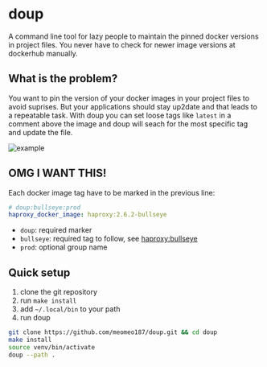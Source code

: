 # doup

A command line tool for lazy people to maintain the pinned docker versions in project files.
You never have to check for newer image versions at dockerhub manually.

## What is the problem?

You want to pin the version of your docker images in your project files to avoid suprises.
But your applications should stay up2date and that leads to a repeatable task.
With doup you can set loose tags like `latest` in a comment above the image and doup will seach for the most specific tag and update the file.

![example](docs/images/example_group_nextcloud.jpg)

## OMG I WANT THIS!

Each docker image tag have to be marked in the previous line:

```yml
# doup:bullseye:prod
haproxy_docker_image: haproxy:2.6.2-bullseye
```

- `doup`:  required marker
- `bullseye`: required tag to follow, see [haproxy:bullseye](https://hub.docker.com/layers/library/haproxy/bullseye/images/sha256-9f97cd4c52340cc4df4c1974678c1dea528b3c567bced021a5e0974914dda253?context=explore)
- `prod`: optional group name

## Quick setup

1. clone the git repository
2. run `make install`
3. add `~/.local/bin` to your path
4. run doup

```bash
git clone https://github.com/meomeo187/doup.git && cd doup
make install
source venv/bin/activate
doup --path .
```
